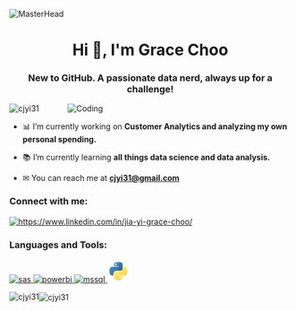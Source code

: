 ![MasterHead](https://img.freepik.com/free-vector/illustration-data-analysis-graph_53876-18131.jpg?w=1380&t=st=1684164167~exp=1684164767~hmac=6fa2fefb50b1e5a4e4bdb7c57a624a9345483bc486241cd7b610a063c6de6af8)
<h1 align="center">Hi 👋, I'm Grace Choo</h1>
<h3 align="center">New to GitHub. A passionate data nerd, always up for a challenge!</h3>
<img align="right" alt="Coding" width="400" src="https://media.tenor.com/S59bPkT0pqcAAAAC/programming.gif">


<p align="left"> <img src="https://komarev.com/ghpvc/?username=cjyi31&label=Profile%20views&color=0e75b6&style=flat" alt="cjyi31" /> </p>

- 📊 I’m currently working on **Customer Analytics and analyzing my own personal spending.**

- 📚 I’m currently learning **all things data science and data analysis.**

- ✉ You can reach me at **cjyi31@gmail.com**

<h3 align="left">Connect with me:</h3>
<p align="left">
<a href="https://www.linkedin.com/in/jia-yi-grace-choo/" target="blank"><img align="center" src="https://raw.githubusercontent.com/rahuldkjain/github-profile-readme-generator/master/src/images/icons/Social/linked-in-alt.svg" alt="https://www.linkedin.com/in/jia-yi-grace-choo/" height="30" width="40" /></a>
</p>

<h3 align="left">Languages and Tools:</h3>
<p align="left"> <a href="https://www.sas.com/en_si/home.html" target="_blank" rel="noreferrer"> <img src="https://th.bing.com/th/id/OIP.Iw_gm2rtxN-S2CuLlFcJaAHaE3?pid=ImgDet&rs=1" alt="sas" width="60" height="40"/> </a> <a href="https://powerbi.microsoft.com/en-us/" target="_blank" rel="noreferrer"> <img src="https://seeklogo.com/images/P/power-bi-icon-logo-E1B451ED39-seeklogo.com.png" alt="powerbi" width="40" height="40"/> </a> <a href="https://www.microsoft.com/en-us/sql-server" target="_blank" rel="noreferrer"> <img src="https://www.svgrepo.com/show/303229/microsoft-sql-server-logo.svg" alt="mssql" width="60" height="40"/> </a> <a href="https://www.python.org" target="_blank" rel="noreferrer"> <img src="https://raw.githubusercontent.com/devicons/devicon/master/icons/python/python-original.svg" alt="python" width="40" height="40"/> </a> </p>

<p><img align="left" src="https://github-readme-stats.vercel.app/api/top-langs?username=cjyi31&show_icons=true&locale=en&layout=compact" alt="cjyi31" /></p>

<!-- <p>&nbsp;<img align="center" src="https://github-readme-stats.vercel.app/api?username=cjyi31&show_icons=true&locale=en" alt="cjyi31" /></p>-->


<p><img align="center" src="https://github-readme-streak-stats.herokuapp.com/?user=cjyi31&" alt="cjyi31" /></p>
